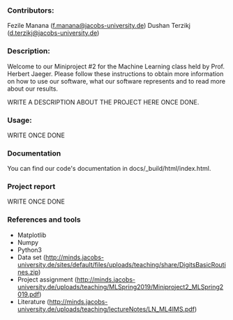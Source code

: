 ### Contributors:
Fezile Manana (f.manana@jacobs-university.de)
Dushan Terzikj (d.terzikj@jacobs-university.de)

### Description:
Welcome to our Miniproject #2 for the Machine Learning class held by Prof. Herbert Jaeger. Please follow these instructions to obtain more information on how to use our software, what our software represents and to read more about our results.

WRITE A DESCRIPTION ABOUT THE PROJECT HERE ONCE DONE.

### Usage:
WRITE ONCE DONE

### Documentation
You can find our code's documentation in docs/_build/html/index.html.

### Project report
WRITE ONCE DONE

### References and tools
- Matplotlib
- Numpy
- Python3
- Data set (http://minds.jacobs-university.de/sites/default/files/uploads/teaching/share/DigitsBasicRoutines.zip)
- Project assignment (http://minds.jacobs-university.de/uploads/teaching/MLSpring2019/Miniproject2_MLSpring2019.pdf)
- Literature (http://minds.jacobs-university.de/uploads/teaching/lectureNotes/LN_ML4IMS.pdf)
